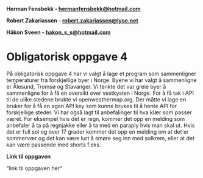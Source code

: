 **Herman Fensbekk - hermanfensbekk@hotmail.com**

**Robert Zakariassen - robert.zakariassen@lyse.net**

**Håkon Sveen - hakon_s_s@hotmail.com**

# Obligatorisk oppgave 4 #

På obligatorisk oppgave 4 har vi valgt å lage et program som sammenligner temperaturer fra forskjellige byer i Norge.
Byene vi har valgt å sammenligne er Ålesund, Tromsø og Stavanger. Vi tenkte det var greie byer å sammenligne for å få en oversikt over vestkysten i Norge. For å få tak i API til de ulike stedene brukte vi openweathermap.org. Der måtte vi lage en bruker for å få en egen API key som kunne brukes til å hente API for forskjellige steder. Vi har også lagt til anbefalinger til hva klær som passer været. For eksempel hvis det er regn, kommer det opp en melding som anbefaler å ta på regnjakke eller å ta med en paraply hvis man skal ut. Hvis det er full sol og over 17 grader kommer det opp en melding om at det er sommervær og det kan være lurt å smøre seg inn med solkrem, eller at det kan være passende med shorts f.eks.

**Link til oppgaven**

"link til oppgaven her"
